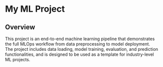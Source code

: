 # My ML Project

## Overview

This project is an end-to-end machine learning pipeline that demonstrates the full MLOps workflow from data preprocessing to model deployment. The project includes data loading, model training, evaluation, and prediction functionalities, and is designed to be used as a template for industry-level ML projects.

